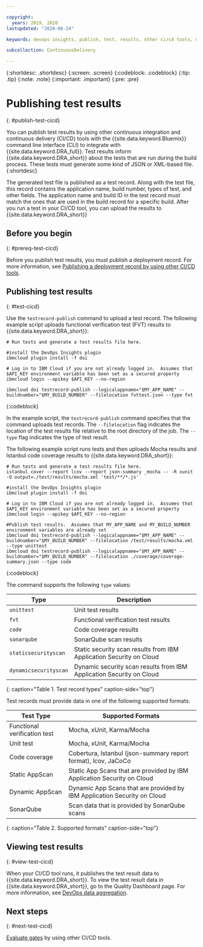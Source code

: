 ```yaml
---

copyright:
  years: 2019, 2020
lastupdated: "2020-06-24"

keywords: devops insights, publish, test, results, other ci/cd tools, code coverage, tests, verification, app, sonarqube, dashboard

subcollection: ContinuousDelivery

---
```


{:shortdesc: .shortdesc}
{:screen: .screen}
{:codeblock: .codeblock}
{:tip: .tip}
{:note: .note}
{:important: .important}
{:pre: .pre}

# Publishing test results
{: #publish-test-cicd}

You can publish test results by using other continuous integration and continuous delivery (CI/CD) tools with the {{site.data.keyword.Bluemix}} command line interface (CLI) to integrate with {{site.data.keyword.DRA_full}}. Test results inform {{site.data.keyword.DRA_short}} about the tests that are run during the build process. These tests must generate some kind of JSON or XML-based file.
{:shortdesc}

The generated test file is published as a test record. Along with the test file, this record contains the application name, build number, types of test, and other fields. The application name and build ID in the test record must match the ones that are used in the build record for a specific build. After you run a test in your CI/CD tool, you can upload the results to {{site.data.keyword.DRA_short}}


## Before you begin
{: #prereq-test-cicd}

Before you publish test results, you must publish a deployment record. For more information, see [Publishing a deployment record by using other CI/CD tools](/docs/ContinuousDelivery?topic=ContinuousDelivery-publish-deploy-cicd).


## Publishing test results
{: #test-cicd}

Use the `testrecord-publish` command to upload a test record. The following example script uploads functional verification test (FVT) results to {{site.data.keyword.DRA_short}}:

```
# Run tests and generate a test results file here.

#install the DevOps Insights plugin
ibmcloud plugin install -f doi

# Log in to IBM Cloud if you are not already logged in.  Assumes that $API_KEY environment variable has been set as a secured property
ibmcloud login --apikey $API_KEY --no-region

ibmcloud doi testrecord-publish --logicalappname="$MY_APP_NAME" --buildnumber="$MY_BUILD_NUMBER" --filelocation fvttest.json --type fvt
```
{:codeblock}

In the example script, the `testrecord-publish` command specifies that the command uploads test records. The `--filelocation` flag indicates the location of the test results file relative to the root directory of the job. The `--type` flag indicates the type of test result.

The following example script runs tests and then uploads Mocha results and Istanbul code coverage results to {{site.data.keyword.DRA_short}}:

```
# Run tests and generate a test results file here.
istanbul cover --report lcov --report json-summary _mocha -- -R xunit -O output=./test/results/mocha.xml 'test/**/*.js'

#install the DevOps Insights plugin
ibmcloud plugin install -f doi

# Log in to IBM Cloud if you are not already logged in.  Assumes that $API_KEY environment variable has been set as a secured property
ibmcloud login --apikey $API_KEY --no-region

#Publish test results.  Assumes that MY_APP_NAME and MY_BUILD_NUMBER environment variables are already set
ibmcloud doi testrecord-publish --logicalappname="$MY_APP_NAME" --buildnumber="$MY_BUILD_NUMBER" --filelocation /test/results/mocha.xml --type unittest
ibmcloud doi testrecord-publish --logicalappname="$MY_APP_NAME" --buildnumber="$MY_BUILD_NUMBER" --filelocation ./coverage/coverage-summary.json --type code
```
{:codeblock}

The command supports the following `type` values:

| Type                  | Description                                                          |
|-----------------------|----------------------------------------------------------------------|
| `unittest`            | Unit test results                                                    |
| `fvt`                 | Functional verification test results                                 |
| `code`                | Code coverage results                                                |
| `sonarqube`           | SonarQube scan results                                               |
| `staticsecurityscan`  | Static security scan results from IBM Application Security on Cloud  |
| `dynamicsecurityscan` | Dynamic security scan results from IBM Application Security on Cloud |
{: caption="Table 1. Test record types" caption-side="top"}


Test records must provide data in one of the following supported formats:

| Test Type                    | Supported Formats                                                        |
|------------------------------|--------------------------------------------------------------------------|
| Functional verification test | Mocha, xUnit, Karma/Mocha                                                |
| Unit test                    | Mocha, xUnit, Karma/Mocha                                                |
| Code coverage                | Cobertura, Istanbul (json-summary report format), lcov, JaCoCo           |
| Static AppScan              | Static App Scans that are provided by IBM Application Security on Cloud  |
| Dynamic AppScan             | Dynamic App Scans that are provided by IBM Application Security on Cloud |
| SonarQube                    | Scan data that is provided by SonarQube scans                            |
{: caption="Table 2. Supported formats" caption-side="top"}


## Viewing test results
{: #view-test-cicd}

When your CI/CD tool runs, it publishes the test result data to {{site.data.keyword.DRA_short}}. To view the test result data in {{site.data.keyword.DRA_short}}, go to the Quality Dashboard page. For more information, see [DevOps data aggregation](/docs/ContinuousDelivery?topic=ContinuousDelivery-devops-data-aggregation).


## Next steps
{: #next-test-cicd}

[Evaluate gates](/docs/ContinuousDelivery?topic=ContinuousDelivery-evaluate-gates-cicd) by using other CI/CD tools.
